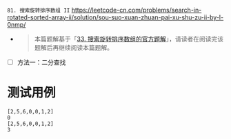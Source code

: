 
`81. 搜索旋转排序数组 II` https://leetcode-cn.com/problems/search-in-rotated-sorted-array-ii/solution/sou-suo-xuan-zhuan-pai-xu-shu-zu-ii-by-l-0nmp/
- > 本篇题解基于「[33. 搜索旋转排序数组的官方题解](https://leetcode-cn.com/problems/search-in-rotated-sorted-array/solution/sou-suo-xuan-zhuan-pai-xu-shu-zu-by-leetcode-solut/)」，请读者在阅读完该题解后再继续阅读本篇题解。
- [ ] 方法一：二分查找

# 测试用例

```
[2,5,6,0,0,1,2]
0
[2,5,6,0,0,1,2]
3
```
